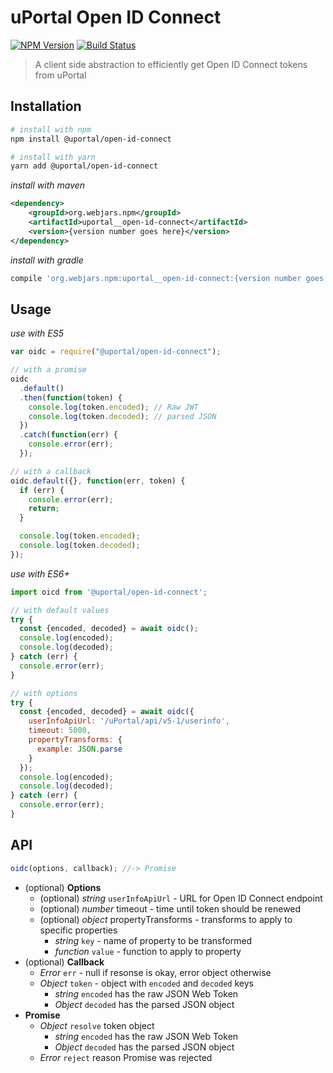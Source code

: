 # uPortal Open ID Connect

[![NPM Version](https://img.shields.io/npm/v/@uportal/open-id-connect.svg)](https://www.npmjs.com/package/@uportal/open-id-connect)
[![Build Status](https://travis-ci.org/uPortal-contrib/uPortal-web-components.svg?branch=master)](https://travis-ci.org/uPortal-contrib/uPortal-web-components)

> A client side abstraction to efficiently get Open ID Connect tokens from uPortal

## Installation

```sh
# install with npm
npm install @uportal/open-id-connect

# install with yarn
yarn add @uportal/open-id-connect
```

_install with maven_

```xml
<dependency>
    <groupId>org.webjars.npm</groupId>
    <artifactId>uportal__open-id-connect</artifactId>
    <version>{version number goes here}</version>
</dependency>
```

_install with gradle_

```gradle
compile 'org.webjars.npm:uportal__open-id-connect:{version number goes here}'
```

## Usage

_use with ES5_

```js
var oidc = require("@uportal/open-id-connect");

// with a promise
oidc
  .default()
  .then(function(token) {
    console.log(token.encoded); // Raw JWT
    console.log(token.decoded); // parsed JSON
  })
  .catch(function(err) {
    console.error(err);
  });

// with a callback
oidc.default({}, function(err, token) {
  if (err) {
    console.error(err);
    return;
  }

  console.log(token.encoded);
  console.log(token.decoded);
});
```

_use with ES6+_

```js
import oicd from '@uportal/open-id-connect';

// with default values
try {
  const {encoded, decoded} = await oidc();
  console.log(encoded);
  console.log(decoded);
} catch (err) {
  console.error(err);
}

// with options
try {
  const {encoded, decoded} = await oidc({
    userInfoApiUrl: '/uPortal/api/v5-1/userinfo',
    timeout: 5000,
    propertyTransforms: {
      example: JSON.parse
    }
  });
  console.log(encoded);
  console.log(decoded);
} catch (err) {
  console.error(err);
}
```

## API

```js
oidc(options, callback); //-> Promise
```

* (optional) **Options**
  * (optional) _string_ `userInfoApiUrl` - URL for Open ID Connect endpoint
  * (optional) _number_ timeout - time until token should be renewed
  * (optional) _object_ propertyTransforms - transforms to apply to specific properties
    * _string_ `key` - name of property to be transformed
    * _function_ `value` - function to apply to property
* (optional) **Callback**
  * _Error_ `err` - null if resonse is okay, error object otherwise
  * _Object_ `token` - object with `encoded` and `decoded` keys
    * _string_ `encoded` has the raw JSON Web Token
    * _Object_ `decoded` has the parsed JSON object
* **Promise**
  * _Object_ `resolve` token object
    * _string_ `encoded` has the raw JSON Web Token
    * _Object_ `decoded` has the parsed JSON object
  * _Error_ `reject` reason Promise was rejected

